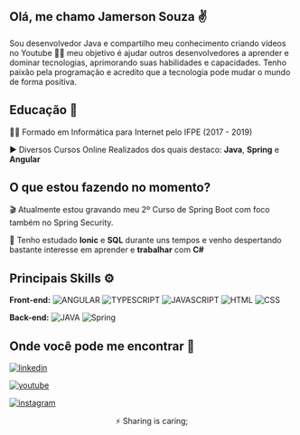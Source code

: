 
## Olá, me chamo Jamerson Souza ✌️ 
Sou desenvolvedor Java e compartilho meu conhecimento criando vídeos no Youtube 👨‍💻 meu objetivo é ajudar outros desenvolvedores a aprender e dominar tecnologias, aprimorando suas habilidades e capacidades. Tenho paixão pela programação e acredito que a tecnologia pode mudar o mundo de forma positiva.

## Educação 🏫

👨‍🎓 Formado em Informática para Internet pelo IFPE (2017 - 2019)

▶️ Diversos Cursos Online Realizados dos quais destaco: **Java**, **Spring** e **Angular**


## O que estou fazendo no momento?
🎬  Atualmente estou gravando meu 2º Curso de Spring Boot com foco também no Spring Security.

🧠 Tenho estudado **Ionic** e **SQL** durante uns tempos e venho despertando bastante interesse em aprender e **trabalhar** com **C#**

## Principais Skills ⚙️

**Front-end:** ![ANGULAR](https://img.shields.io/badge/angular-C3002F?style=for-the-badge&logo=angular&logoColor=white)
![TYPESCRIPT](https://img.shields.io/badge/typescript-3178C6?style=for-the-badge&logo=typescript&logoColor=white)
![JAVASCRIPT](https://img.shields.io/badge/javascript-F7E018?style=for-the-badge&logo=javascript&logoColor=2E2D2B)
![HTML](https://img.shields.io/badge/HTML 5-E44D26?style=for-the-badge&logo=html5&logoColor=white)
![CSS](https://img.shields.io/badge/CSS 3-006BC0?style=for-the-badge&logo=css3&logoColor=white)
 

**Back-end:** ![JAVA](https://img.shields.io/badge/Java-EC2025?style=for-the-badge&logo=&logoColor=white)
![Spring](https://img.shields.io/badge/Spring Framework-67AA3B?style=for-the-badge&logo=Spring&logoColor=white)

## Onde você pode me encontrar 👀

[![linkedin](https://img.shields.io/badge/linkedin-0A66C2?style=for-the-badge&logo=linkedin&logoColor=white)](https://www.linkedin.com/in/jamersonsouza)

[![youtube](https://img.shields.io/badge/youtube-fc0000?style=for-the-badge&logo=youtube&logoColor=white)](https://www.youtube.com/channel/UCxApzg-p6Q4kMm30c84x-Qw)


[![instagram](https://img.shields.io/badge/instagram-ec133b?style=for-the-badge&logo=instagram&logoColor=white)](https://www.instagram.com/jamerson.zip/)

<center>⚡️ Sharing is caring;</center>

